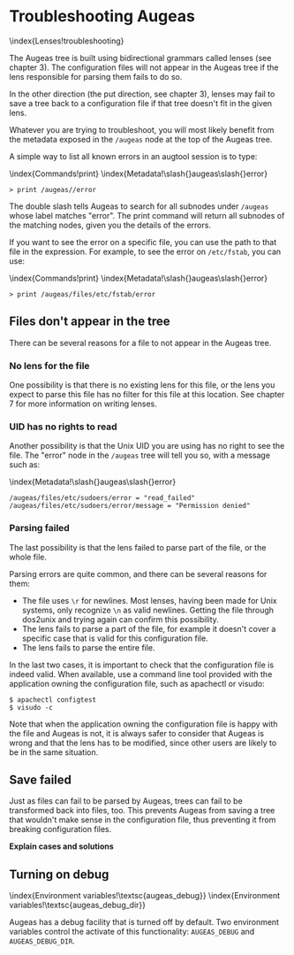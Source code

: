 # Troubleshooting Augeas 

\index{Lenses!troubleshooting}

The Augeas tree is built using bidirectional grammars called lenses (see chapter 3). The configuration files will not appear in the Augeas tree if the lens responsible for parsing them fails to do so.

In the other direction (the put direction, see chapter 3), lenses may fail to save a tree back to a configuration file if that tree doesn't fit in the given lens.

Whatever you are trying to troubleshoot, you will most likely benefit from the metadata exposed in the `/augeas` node at the top of the Augeas tree.

A simple way to list all known errors in an augtool session is to type:

\index{Commands!print}
\index{Metadata!\slash{}augeas\slash{}error}

	> print /augeas//error

The double slash tells Augeas to search for all subnodes under `/augeas` whose label matches "error". The print command will return all subnodes of the matching nodes, given you the details of the errors.

If you want to see the error on a specific file, you can use the path to that file in the expression. For example, to see the error on `/etc/fstab`, you can use:

\index{Commands!print}
\index{Metadata!\slash{}augeas\slash{}error}

	> print /augeas/files/etc/fstab/error


## Files don't appear in the tree 

There can be several reasons for a file to not appear in the Augeas tree.


### No lens for the file 

One possibility is that there is no existing lens for this file, or the lens you expect to parse this file has no filter for this file at this location. See chapter 7 for more information on writing lenses.


### UID has no rights to read 

Another possibility is that the Unix UID you are using has no right to see the file. The "error" node in the `/augeas` tree will tell you so, with a message such as:

\index{Metadata!\slash{}augeas\slash{}error}

	/augeas/files/etc/sudoers/error = "read_failed"
	/augeas/files/etc/sudoers/error/message = "Permission denied"


### Parsing failed 

The last possibility is that the lens failed to parse part of the file, or the whole file.

Parsing errors are quite common, and there can be several reasons for them:

* The file uses `\r` for newlines. Most lenses, having been made for Unix systems, only recognize `\n` as valid newlines. Getting the file through dos2unix and trying again can confirm this possibility.
* The lens fails to parse a part of the file, for example it doesn't cover a specific case that is valid for this configuration file.
* The lens fails to parse the entire file.

In the last two cases, it is important to check that the configuration file is indeed valid. When available, use a command line tool provided with the application owning the configuration file, such as apachectl or visudo:

	$ apachectl configtest
	$ visudo -c

Note that when the application owning the configuration file is happy with the file and Augeas is not, it is always safer to consider that Augeas is wrong and that the lens has to be modified, since other users are likely to be in the same situation.


## Save failed 

Just as files can fail to be parsed by Augeas, trees can fail to be transformed back into files, too. This prevents Augeas from saving a tree that wouldn't make sense in the configuration file, thus preventing it from breaking configuration files.


__Explain cases and solutions__



## Turning on debug

\index{Environment variables!\textsc{augeas\_debug}}
\index{Environment variables!\textsc{augeas\_debug_dir}}

Augeas has a debug facility that is turned off by default. Two environment variables control the activate of this functionality: `AUGEAS_DEBUG` and `AUGEAS_DEBUG_DIR`.


